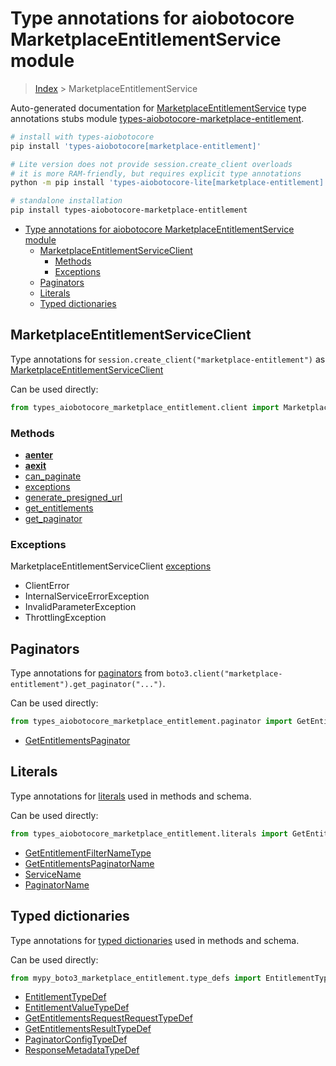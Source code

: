 <a id="type-annotations-for-aiobotocore-marketplaceentitlementservice-module"></a>

# Type annotations for aiobotocore MarketplaceEntitlementService module

> [Index](..) > MarketplaceEntitlementService

Auto-generated documentation for
[MarketplaceEntitlementService](https://boto3.amazonaws.com/v1/documentation/api/latest/reference/services/marketplace-entitlement.html#MarketplaceEntitlementService)
type annotations stubs module
[types-aiobotocore-marketplace-entitlement](https://pypi.org/project/types-aiobotocore-marketplace-entitlement/).

```bash
# install with types-aiobotocore
pip install 'types-aiobotocore[marketplace-entitlement]'

# Lite version does not provide session.create_client overloads
# it is more RAM-friendly, but requires explicit type annotations
python -m pip install 'types-aiobotocore-lite[marketplace-entitlement]'

# standalone installation
pip install types-aiobotocore-marketplace-entitlement
```

- [Type annotations for aiobotocore MarketplaceEntitlementService module](#type-annotations-for-aiobotocore-marketplaceentitlementservice-module)
  - [MarketplaceEntitlementServiceClient](#marketplaceentitlementserviceclient)
    - [Methods](#methods)
    - [Exceptions](#exceptions)
  - [Paginators](#paginators)
  - [Literals](#literals)
  - [Typed dictionaries](#typed-dictionaries)

<a id="marketplaceentitlementserviceclient"></a>

## MarketplaceEntitlementServiceClient

Type annotations for `session.create_client("marketplace-entitlement")` as
[MarketplaceEntitlementServiceClient](./client.md)

Can be used directly:

```python
from types_aiobotocore_marketplace_entitlement.client import MarketplaceEntitlementServiceClient
```

<a id="methods"></a>

### Methods

- [__aenter__](./client.md#__aenter__)
- [__aexit__](./client.md#__aexit__)
- [can_paginate](./client.md#can_paginate)
- [exceptions](./client.md#exceptions)
- [generate_presigned_url](./client.md#generate_presigned_url)
- [get_entitlements](./client.md#get_entitlements)
- [get_paginator](./client.md#get_paginator)

<a id="exceptions"></a>

### Exceptions

MarketplaceEntitlementServiceClient [exceptions](./client.md#exceptions)

- ClientError
- InternalServiceErrorException
- InvalidParameterException
- ThrottlingException

<a id="paginators"></a>

## Paginators

Type annotations for [paginators](./paginators.md) from
`boto3.client("marketplace-entitlement").get_paginator("...")`.

Can be used directly:

```python
from types_aiobotocore_marketplace_entitlement.paginator import GetEntitlementsPaginator, ...
```

- [GetEntitlementsPaginator](./paginators.md#getentitlementspaginator)

<a id="literals"></a>

## Literals

Type annotations for [literals](./literals.md) used in methods and schema.

Can be used directly:

```python
from types_aiobotocore_marketplace_entitlement.literals import GetEntitlementFilterNameType, ...
```

- [GetEntitlementFilterNameType](./literals.md#getentitlementfilternametype)
- [GetEntitlementsPaginatorName](./literals.md#getentitlementspaginatorname)
- [ServiceName](./literals.md#servicename)
- [PaginatorName](./literals.md#paginatorname)

<a id="typed-dictionaries"></a>

## Typed dictionaries

Type annotations for [typed dictionaries](./type_defs.md) used in methods and
schema.

Can be used directly:

```python
from mypy_boto3_marketplace_entitlement.type_defs import EntitlementTypeDef, ...
```

- [EntitlementTypeDef](./type_defs.md#entitlementtypedef)
- [EntitlementValueTypeDef](./type_defs.md#entitlementvaluetypedef)
- [GetEntitlementsRequestRequestTypeDef](./type_defs.md#getentitlementsrequestrequesttypedef)
- [GetEntitlementsResultTypeDef](./type_defs.md#getentitlementsresulttypedef)
- [PaginatorConfigTypeDef](./type_defs.md#paginatorconfigtypedef)
- [ResponseMetadataTypeDef](./type_defs.md#responsemetadatatypedef)
